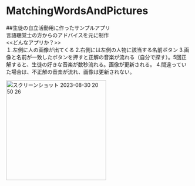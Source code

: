 # MatchingWordsAndPictures<br>
##生徒の自立活動用に作ったサンプルアプリ<br>
言語聴覚士の方からのアドバイスを元に制作<br>
<<どんなアプリか？>><br>
１.左側に人の画像が出てくる
2.右側には左側の人物に該当する名前ボタン
3.画像と名前が一致したボタンを押すと正解の音楽が流れる（自分で探す）。5回正解すると、生徒の好きな音楽が数秒流れる。画像が更新される。
4.間違っていた場合は、不正解の音楽が流れ、画像は更新されない。


<img width="272" alt="スクリーンショット 2023-08-30 20 50 26" src="https://github.com/sasasan03/MatchingWordsAndPictures/assets/111943557/c6396de4-b97b-4416-905f-1bd6914e8d39">
